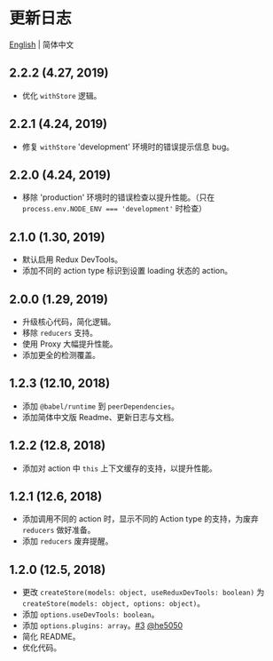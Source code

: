 # 更新日志

[English](./CHANGELOG.md) | 简体中文

## 2.2.2 (4.27, 2019)

- 优化 `withStore` 逻辑。

## 2.2.1 (4.24, 2019)

- 修复 `withStore` 'development' 环境时的错误提示信息 bug。

## 2.2.0 (4.24, 2019)

- 移除 'production' 环境时的错误检查以提升性能。（只在 `process.env.NODE_ENV === 'development'` 时检查）

## 2.1.0 (1.30, 2019)

- 默认启用 Redux DevTools。
- 添加不同的 action type 标识到设置 loading 状态的 action。

## 2.0.0 (1.29, 2019)

- 升级核心代码，简化逻辑。
- 移除 `reducers` 支持。
- 使用 Proxy 大幅提升性能。
- 添加更全的检测覆盖。

## 1.2.3 (12.10, 2018)

- 添加 `@babel/runtime` 到 `peerDependencies`。
- 添加简体中文版 Readme、更新日志与文档。

## 1.2.2 (12.8, 2018)

- 添加对 action 中 `this` 上下文缓存的支持，以提升性能。

## 1.2.1 (12.6, 2018)

- 添加调用不同的 action 时，显示不同的 Action type 的支持，为废弃 `reducers` 做好准备。
- 添加 `reducers` 废弃提醒。

## 1.2.0 (12.5, 2018)

- 更改 `createStore(models: object, useReduxDevTools: boolean)` 为 `createStore(models: object, options: object)`。
- 添加 `options.useDevTools: boolean`。
- 添加 `options.plugins: array`。[#3](https://github.com/nanxiaobei/retalk/issues/3) [@he5050](https://github.com/he5050)
- 简化 README。
- 优化代码。
